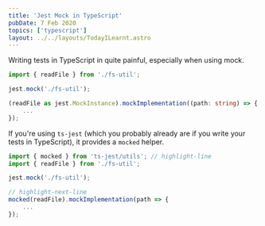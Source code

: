 ```yaml
---
title: 'Jest Mock in TypeScript'
pubDate: 7 Feb 2020
topics: ['typescript']
layout: ../../layouts/TodayILearnt.astro
---
```


Writing tests in TypeScript in quite painful, especially when using mock.

```ts
import { readFile } from './fs-util';

jest.mock('./fs-util');

(readFile as jest.MockInstance).mockImplementation((path: string) => {
    ...
});
```

If you're using `ts-jest` (which you probably already are if you write your tests in TypeScript), it provides a `mocked` helper.

```ts
import { mocked } from 'ts-jest/utils'; // highlight-line
import { readFile } from './fs-util';

jest.mock('./fs-util');

// highlight-next-line
mocked(readFile).mockImplementation(path => {
    ...
});

```
